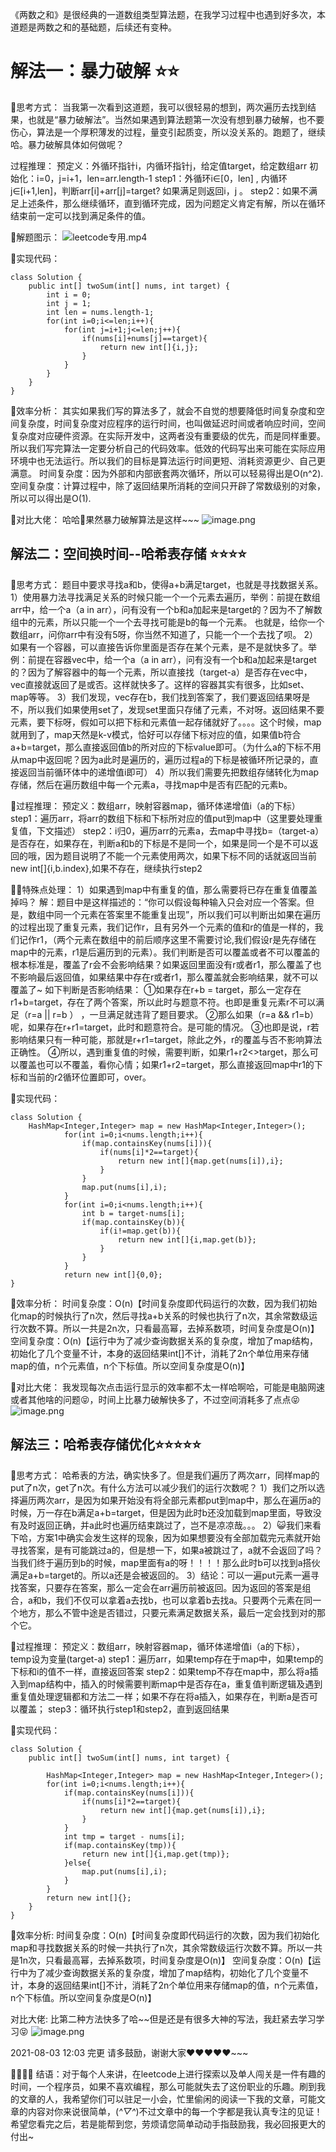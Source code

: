 《两数之和》是很经典的一道数组类型算法题，在我学习过程中也遇到好多次，本道题是两数之和的基础题，后续还有变种。


# 解法一：暴力破解 ⭐⭐
💖思考方式：
当我第一次看到这道题，我可以很轻易的想到，两次遍历去找到结果，也就是“暴力破解法”。当然如果遇到算法题第一次没有想到暴力破解，也不要伤心，算法是一个厚积薄发的过程，量变引起质变，所以没关系的。跑题了，继续哈。暴力破解具体如何做呢？


过程推理：
预定义：外循环指针i，内循环指针j，给定值target，给定数组arr
初始化：i=0，j=i+1，len=arr.length-1
step1：外循环i∈[0，len] , 内循环j∈[i+1,len]，判断arr[i]+arr[j]=target? 如果满足则返回i，j 。
step2：如果不满足上述条件，那么继续循环，直到循环完成，因为问题定义肯定有解，所以在循环结束前一定可以找到满足条件的值。


💖解题图示：
![leetcode专用.mp4](bd4903af-76d5-4975-93c9-e5d4b9aa6ac3)


💖实现代码：
```
class Solution {
    public int[] twoSum(int[] nums, int target) {
        int i = 0;
        int j = 1;
        int len = nums.length-1;
        for(int i=0;i<=len;i++){
            for(int j=i+1;j<=len;j++){
                if(nums[i]+nums[j]==target){
                    return new int[]{i,j};
                }
            }
        }
    }
}
```


💖效率分析：
其实如果我们写的算法多了，就会不自觉的想要降低时间复杂度和空间复杂度，时间复杂度对应程序的运行时间，也叫做延迟时间或者响应时间，空间复杂度对应硬件资源。在实际开发中，这两者没有重要级的优先，而是同样重要。所以我们写完算法一定要分析自己的代码效率。低效的代码写出来可能在实际应用环境中也无法运行。所以我们的目标是算法运行时间更短、消耗资源更少、自己更满意。
时间复杂度：因为外部和内部嵌套两次循环，所以可以轻易得出是O(n^2).
空间复杂度：计算过程中，除了返回结果所消耗的空间只开辟了常数级别的对象，所以可以得出是O(1).


💖对比大佬：
哈哈🤣果然暴力破解算法是这样~~~
![image.png](https://pic.leetcode-cn.com/1627485895-nFxoCm-image.png)




## 解法二：空间换时间--哈希表存储 ⭐⭐⭐⭐

💖思考方式：
题目中要求寻找a和b，使得a+b满足target，也就是寻找数据关系。
1）使用暴力法寻找满足关系的时候只能一个一个元素去遍历，举例：前提在数组arr中，给一个a（a in arr），问有没有一个b和a加起来是target的？因为不了解数组中的元素，所以只能一个一个去寻找可能是b的每一个元素。 也就是，给你一个数组arr，问你arr中有没有5呀，你当然不知道了，只能一个一个去找了呗。
2）如果有一个容器，可以直接告诉你里面是否存在某个元素，是不是就快多了。举例：前提在容器vec中，给一个a（a in arr），问有没有一个b和a加起来是target的？因为了解容器中的每一个元素，所以直接找（target-a）是否存在vec中，vec直接就返回了是或否。这样就快多了。这样的容器其实有很多，比如set、map等等。
3）我们发现，vec存在b，我们找到答案了，我们要返回结果呀是不，所以我们如果使用set了，发现set里面只存储了元素，不对呀。返回结果不要元素，要下标呀，假如可以把下标和元素值一起存储就好了。。。。这个时候，map就用到了，map天然是k-v模式，恰好可以存储下标对应的值，如果值b符合a+b=target，那么直接返回值b的所对应的下标value即可。（为什么a的下标不用从map中返回呢？因为a此时是遍历的，遍历过程a的下标是被循环所记录的，直接返回当前循环体中的递增值i即可）
4）所以我们需要先把数组存储转化为map存储，然后在遍历数组中每一个元素a，寻找map中是否有匹配的元素b。


💖过程推理：
预定义：数组arr，映射容器map，循环体递增值i（a的下标）
step1：遍历arr，将arr的数组下标和下标所对应的值put到map中（这里要处理重复值，下文描述）
step2：i归0，遍历arr的元素a，去map中寻找b=（target-a）是否存在，如果存在，判断a和b的下标是不是同一个，如果是同一个是不可以返回的哦，因为题目说明了不能一个元素使用两次，如果下标不同的话就返回当前new int[]{i,b.index},如果不存在，继续执行step2


💖💖特殊点处理：
1）如果遇到map中有重复的值，那么需要将已存在重复值覆盖掉吗？
解：题目中是这样描述的：“你可以假设每种输入只会对应一个答案。但是，数组中同一个元素在答案里不能重复出现”，所以我们可以判断出如果在遍历的过程出现了重复元素，我们记作r，且有另外一个元素的值和r的值是一样的，我们记作r1，（两个元素在数组中的前后顺序这里不需要讨论,我们假设r是先存储在map中的元素，r1是后遍历到的元素）。我们判断是否可以覆盖或者不可以覆盖的根本标准是，覆盖了r会不会影响结果？如果返回里面没有r或者r1，那么覆盖了也不影响最后返回值，如果结果中存在r或者r1，那么覆盖就会影响结果，就不可以覆盖了~ 
如下判断是否影响结果：
①如果存在r+b = target，那么一定存在r1+b=target，存在了两个答案，所以此时与题意不符。也即是重复元素r不可以满足（r=a || r=b ） ，一旦满足就违背了题目要求。
②那么如果（r=a && r1=b）呢，如果存在r+r1=target，此时和题意符合。是可能的情况。
③也即是说，r若影响结果只有一种可能，那就是r+r1=target，除此之外，r的覆盖与否不影响算法正确性。
④所以，遇到重复值的时候，需要判断，如果r1+r2<>target，那么可以覆盖也可以不覆盖，看你心情；如果r1+r2=target，那么直接返回map中r1的下标和当前的r2循环位置即可，over。


💖实现代码：
```
class Solution {
    HashMap<Integer,Integer> map = new HashMap<Integer,Integer>();
            for(int i=0;i<nums.length;i++){
                if(map.containsKey(nums[i])){
                    if(nums[i]*2==target){
                        return new int[]{map.get(nums[i]),i};
                    }
                }
                map.put(nums[i],i);
            }
            for(int i=0;i<nums.length;i++){
                int b = target-nums[i];
                if(map.containsKey(b)){
                    if(i!=map.get(b)){
                        return new int[]{i,map.get(b)};
                    }
                }
            }
            return new int[]{0,0};
}
```


💖效率分析：
时间复杂度：O(n)【时间复杂度即代码运行的次数，因为我们初始化map的时候执行了n次，然后寻找a+b关系的时候也执行了n次，其余常数级运行次数不算。所以一共是2n次，只看最高幂，去掉系数项，时间复杂度是O(n)】
空间复杂度：O(n)【运行中为了减少查询数据关系的复杂度，增加了map结构，初始化了几个变量不计，本身的返回结果int[]不计，消耗了2n个单位用来存储map的值，n个元素值，n个下标值。所以空间复杂度是O(n)】


💖对比大佬：
我发现每次点击运行显示的效率都不太一样哈啊哈，可能是电脑网速或者其他啥的问题😝，时间上比暴力破解快多了，不过空间消耗多了点点😝
![image.png](https://pic.leetcode-cn.com/1627959792-zrPZoW-image.png)



## 解法三：哈希表存储优化⭐⭐⭐⭐⭐

💖思考方式：
哈希表的方法，确实快多了。但是我们遍历了两次arr，同样map的put了n次，get了n次。有什么方法可以减少我们的运行次数呢？
1）我们之所以选择遍历两次arr，是因为如果开始没有将全部元素都put到map中，那么在遍历a的时候，万一存在b满足a+b=target，但是因为此时b还没加载到map里面，导致没有及时返回正确，并a此时也遍历结束跳过了，岂不是凉凉哉。。。
2）😺我们来看下哈，方案1中确实会发生这样的现象，因为如果想要没有全部加载完元素就开始寻找答案，是有可能跳过a的，但是想一下，如果a被跳过了，a就不会返回了吗？当我们终于遍历到b的时候，map里面有a的呀！！！！那么此时b可以找到a搭伙满足a+b=target的。所以a还是会被返回的。
3）结论：可以一遍put元素一遍寻找答案，只要存在答案，那么一定会在arr遍历前被返回。因为返回的答案是组合，a和b，我们不仅可以拿着a去找b，也可以拿着b去找a。只要两个元素在同一个地方，那么不管中途是否错过，只要元素满足数据关系，最后一定会找到对的那个它。

💖过程推理：
预定义：数组arr，映射容器map，循环体递增值i（a的下标），temp设为变量(target-a)
step1：遍历arr，如果temp存在于map中，如果temp的下标和i的值不一样，直接返回答案
step2：如果temp不存在map中，那么将a插入到map结构中，插入的时候需要判断map中是否存在a，重复值判断逻辑及遇到重复值处理逻辑都和方法二一样；如果不存在将a插入，如果存在，判断a是否可以覆盖；
step3：循环执行step1和step2，直到返回结果

💖实现代码：
```
class Solution {
    public int[] twoSum(int[] nums, int target) {

        HashMap<Integer,Integer> map = new HashMap<Integer,Integer>();
        for(int i=0;i<nums.length;i++){
            if(map.containsKey(nums[i])){
                if(nums[i]*2==target){
                    return new int[]{map.get(nums[i]),i};
                }
            }
            int tmp = target - nums[i];
            if(map.containsKey(tmp)){
                return new int[]{i,map.get(tmp)};
            }else{
                map.put(nums[i],i);
            }
        }
        return new int[]{};
    }
}
```


💖效率分析:
时间复杂度：O(n)【时间复杂度即代码运行的次数，因为我们初始化map和寻找数据关系的时候一共执行了n次，其余常数级运行次数不算。所以一共是1n次，只看最高幂，去掉系数项，时间复杂度是O(n)】
空间复杂度：O(n)【运行中为了减少查询数据关系的复杂度，增加了map结构，初始化了几个变量不计，本身的返回结果int[]不计，消耗了2n个单位用来存储map的值，n个元素值，n个下标值。所以空间复杂度是O(n)】

对比大佬:
比第二种方法快多了哈~~但是还是有很多大神的写法，我赶紧去学习学习😝
![image.png](https://pic.leetcode-cn.com/1627963355-gtMwiy-image.png)



2021-08-03 12:03  完更
请多鼓励，谢谢大家❤️❤️❤️❤️❤️~~~

🙌🙌🙌🙌
结语：对于每个人来讲，在leetcode上进行探索以及单人闯关是一件有趣的时间，一个程序员，如果不喜欢编程，那么可能就失去了这份职业的乐趣。刷到我的文章的人，我希望你们可以驻足一小会，忙里偷闲的阅读一下我的文章，可能文章的内容对你来说很简单，(*^▽^*)不过文章中的每一个字都是我认真专注的见证！希望您看完之后，若是能帮到您，劳烦请您简单动动手指鼓励我，我必回报更大的付出~
